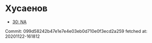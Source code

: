 # Хусаенов
- [30: NA](30.md)

Commit: 099d58242b47e1e7e4e03eb0d710e0f3ecd2a259
 fetched at: 20201122-161812

